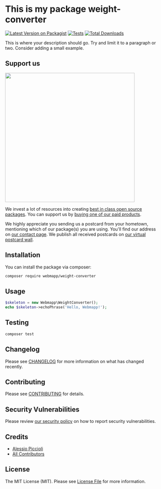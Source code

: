 # This is my package weight-converter

[![Latest Version on Packagist](https://img.shields.io/packagist/v/webmapp/weight-converter.svg?style=flat-square)](https://packagist.org/packages/webmapp/weight-converter)
[![Tests](https://img.shields.io/github/actions/workflow/status/webmapp/weight-converter/run-tests.yml?branch=main&label=tests&style=flat-square)](https://github.com/webmapp/weight-converter/actions/workflows/run-tests.yml)
[![Total Downloads](https://img.shields.io/packagist/dt/webmapp/weight-converter.svg?style=flat-square)](https://packagist.org/packages/webmapp/weight-converter)

This is where your description should go. Try and limit it to a paragraph or two. Consider adding a small example.

## Support us

[<img src="https://github-ads.s3.eu-central-1.amazonaws.com/weight-converter.jpg?t=1" width="419px" />](https://spatie.be/github-ad-click/weight-converter)

We invest a lot of resources into creating [best in class open source packages](https://spatie.be/open-source). You can support us by [buying one of our paid products](https://spatie.be/open-source/support-us).

We highly appreciate you sending us a postcard from your hometown, mentioning which of our package(s) you are using. You'll find our address on [our contact page](https://spatie.be/about-us). We publish all received postcards on [our virtual postcard wall](https://spatie.be/open-source/postcards).

## Installation

You can install the package via composer:

```bash
composer require webmapp/weight-converter
```

## Usage

```php
$skeleton = new Webmapp\WeightConverter();
echo $skeleton->echoPhrase('Hello, Webmapp!');
```

## Testing

```bash
composer test
```

## Changelog

Please see [CHANGELOG](CHANGELOG.md) for more information on what has changed recently.

## Contributing

Please see [CONTRIBUTING](https://github.com/spatie/.github/blob/main/CONTRIBUTING.md) for details.

## Security Vulnerabilities

Please review [our security policy](../../security/policy) on how to report security vulnerabilities.

## Credits

- [Alessio Piccioli](https://github.com/piccioli)
- [All Contributors](../../contributors)

## License

The MIT License (MIT). Please see [License File](LICENSE.md) for more information.
